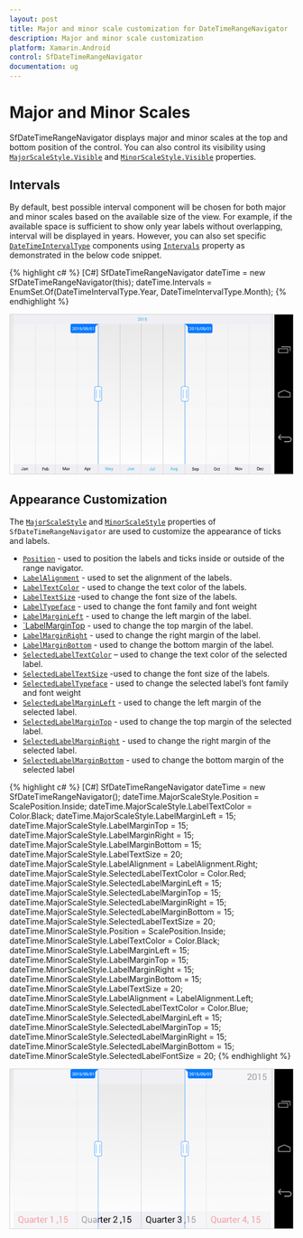 ```yaml
---
layout: post
title: Major and minor scale customization for DateTimeRangeNavigator
description: Major and minor scale customization
platform: Xamarin.Android
control: SfDateTimeRangeNavigator
documentation: ug
---
```


# Major and Minor Scales

SfDateTimeRangeNavigator displays major and minor scales at the top and bottom position of the control. You can also control its visibility using [`MajorScaleStyle.Visible`](https://help.syncfusion.com/cr/cref_files/xamarin-android/Syncfusion.SfChart.Android~Com.Syncfusion.Rangenavigator.ScaleStyle~Visible.html) and [`MinorScaleStyle.Visible`](https://help.syncfusion.com/cr/cref_files/xamarin-android/Syncfusion.SfChart.Android~Com.Syncfusion.Rangenavigator.ScaleStyle~Visible.html) properties.

## Intervals

By default, best possible interval component will be chosen for both major and minor scales based on the available size of the view. For example, if the available space is sufficient to show only year labels without overlapping, interval will be displayed in years. However, you can also set specific [`DateTimeIntervalType`](https://help.syncfusion.com/cr/cref_files/xamarin-android/Syncfusion.SfChart.Android~Com.Syncfusion.Rangenavigator.DateTimeIntervalType.html) components using [`Intervals`](https://help.syncfusion.com/cr/cref_files/xamarin-android/Syncfusion.SfChart.Android~Com.Syncfusion.Rangenavigator.SfDateTimeRangeNavigator~Intervals.html) property as demonstrated in the below code snippet.

{% highlight c# %}
[C#]
SfDateTimeRangeNavigator dateTime = new SfDateTimeRangeNavigator(this);
dateTime.Intervals = EnumSet.Of(DateTimeIntervalType.Year, DateTimeIntervalType.Month);
{% endhighlight %}

![](majorandminorscale_images/minorandmajorscale_img1.png)

## Appearance Customization

The [`MajorScaleStyle`](https://help.syncfusion.com/cr/cref_files/xamarin-android/Syncfusion.SfChart.Android~Com.Syncfusion.Rangenavigator.SfDateTimeRangeNavigator~MajorScaleStyle.html) and [`MinorScaleStyle`](https://help.syncfusion.com/cr/cref_files/xamarin-android/Syncfusion.SfChart.Android~Com.Syncfusion.Rangenavigator.SfDateTimeRangeNavigator~MinorScaleStyle.html) properties of `SfDateTimeRangeNavigator` are used to customize the appearance of ticks and labels.

* [`Position`](https://help.syncfusion.com/cr/cref_files/xamarin-android/Syncfusion.SfChart.Android~Com.Syncfusion.Rangenavigator.ScaleStyle~Position.html) - used to position the labels and ticks inside or outside of the range navigator.
* [`LabelAlignment`](https://help.syncfusion.com/cr/cref_files/xamarin-android/Syncfusion.SfChart.Android~Com.Syncfusion.Rangenavigator.ScaleStyle~LabelAlignment.html) - used to set the alignment of the labels. 
* [`LabelTextColor`](https://help.syncfusion.com/cr/cref_files/xamarin-android/Syncfusion.SfChart.Android~Com.Syncfusion.Rangenavigator.ScaleStyle~LabelTextColor.html) - used to change the text color of the labels.
* [`LabelTextSize`](https://help.syncfusion.com/cr/cref_files/xamarin-android/Syncfusion.SfChart.Android~Com.Syncfusion.Rangenavigator.ScaleStyle~LabelTextSize.html) -used to change the font size of the labels.
* [`LabelTypeface`](https://help.syncfusion.com/cr/cref_files/xamarin-android/Syncfusion.SfChart.Android~Com.Syncfusion.Rangenavigator.ScaleStyle~LabelTypeface.html) - used to change the font family and font weight
* [`LabelMarginLeft`](https://help.syncfusion.com/cr/cref_files/xamarin-android/Syncfusion.SfChart.Android~Com.Syncfusion.Rangenavigator.ScaleStyle~LabelMarginLeft.html) - used to change the left margin of the label.
* [`LabelMarginTop](https://help.syncfusion.com/cr/cref_files/xamarin-android/Syncfusion.SfChart.Android~Com.Syncfusion.Rangenavigator.ScaleStyle~LabelMarginTop.html) - used to change the top margin of the label.
* [`LabelMarginRight`](https://help.syncfusion.com/cr/cref_files/xamarin-android/Syncfusion.SfChart.Android~Com.Syncfusion.Rangenavigator.ScaleStyle~LabelMarginRight.html) - used to change the right margin of the label.
* [`LabelMarginBottom`](https://help.syncfusion.com/cr/cref_files/xamarin-android/Syncfusion.SfChart.Android~Com.Syncfusion.Rangenavigator.ScaleStyle~LabelMarginBottom.html) - used to change the bottom margin of the label.
* [`SelectedLabelTextColor`](https://help.syncfusion.com/cr/cref_files/xamarin-android/Syncfusion.SfChart.Android~Com.Syncfusion.Rangenavigator.ScaleStyle~SelectedLabelTextColor.html) – used to change the text color of the selected label.
* [`SelectedLabelTextSize`](https://help.syncfusion.com/cr/cref_files/xamarin-android/Syncfusion.SfChart.Android~Com.Syncfusion.Rangenavigator.ScaleStyle~SelectedLabelTextSize.html) -used to change the font size of the labels.
* [`SelectedLabelTypeface`](https://help.syncfusion.com/cr/cref_files/xamarin-android/Syncfusion.SfChart.Android~Com.Syncfusion.Rangenavigator.ScaleStyle~SelectedLabelTypeface.html) - used to change the selected label’s font family and font weight
* [`SelectedLabelMarginLeft`](https://help.syncfusion.com/cr/cref_files/xamarin-android/Syncfusion.SfChart.Android~Com.Syncfusion.Rangenavigator.ScaleStyle~SelectedLabelMarginLeft.html) - used to change the left margin of the selected label.
* [`SelectedLabelMarginTop`](https://help.syncfusion.com/cr/cref_files/xamarin-android/Syncfusion.SfChart.Android~Com.Syncfusion.Rangenavigator.ScaleStyle~SelectedLabelMarginTop.html) - used to change the top margin of the selected label.
* [`SelectedLabelMarginRight`](https://help.syncfusion.com/cr/cref_files/xamarin-android/Syncfusion.SfChart.Android~Com.Syncfusion.Rangenavigator.ScaleStyle~SelectedLabelMarginRight.html) - used to change the right margin of the selected label.
* [`SelectedLabelMarginBottom`](https://help.syncfusion.com/cr/cref_files/xamarin-android/Syncfusion.SfChart.Android~Com.Syncfusion.Rangenavigator.ScaleStyle~SelectedLabelMarginBottom.html) - used to change the bottom margin of the selected label 

{% highlight c# %}
[C#]
SfDateTimeRangeNavigator dateTime = new SfDateTimeRangeNavigator();
dateTime.MajorScaleStyle.Position = ScalePosition.Inside;
dateTime.MajorScaleStyle.LabelTextColor = Color.Black;
dateTime.MajorScaleStyle.LabelMarginLeft = 15;
dateTime.MajorScaleStyle.LabelMarginTop = 15;
dateTime.MajorScaleStyle.LabelMarginRight = 15;
dateTime.MajorScaleStyle.LabelMarginBottom = 15;
dateTime.MajorScaleStyle.LabelTextSize = 20;
dateTime.MajorScaleStyle.LabelAlignment = LabelAlignment.Right;
dateTime.MajorScaleStyle.SelectedLabelTextColor = Color.Red;
dateTime.MajorScaleStyle.SelectedLabelMarginLeft = 15;
dateTime.MajorScaleStyle.SelectedLabelMarginTop = 15;
dateTime.MajorScaleStyle.SelectedLabelMarginRight = 15;
dateTime.MajorScaleStyle.SelectedLabelMarginBottom = 15;
dateTime.MajorScaleStyle.SelectedLabelTextSize = 20;
dateTime.MinorScaleStyle.Position = ScalePosition.Inside;
dateTime.MinorScaleStyle.LabelTextColor = Color.Black;
dateTime.MinorScaleStyle.LabelMarginLeft = 15;
dateTime.MinorScaleStyle.LabelMarginTop = 15;
dateTime.MinorScaleStyle.LabelMarginRight = 15;
dateTime.MinorScaleStyle.LabelMarginBottom = 15;
dateTime.MinorScaleStyle.LabelTextSize = 20;
dateTime.MinorScaleStyle.LabelAlignment = LabelAlignment.Left;
dateTime.MinorScaleStyle.SelectedLabelTextColor = Color.Blue;
dateTime.MinorScaleStyle.SelectedLabelMarginLeft = 15;
dateTime.MinorScaleStyle.SelectedLabelMarginTop = 15;
dateTime.MinorScaleStyle.SelectedLabelMarginRight = 15;
dateTime.MinorScaleStyle.SelectedLabelMarginBottom = 15;
dateTime.MinorScaleStyle.SelectedLabelFontSize = 20;
{% endhighlight %}

![](majorandminorscale_images/minorandmajorscale_img2.png)


